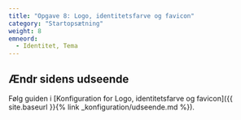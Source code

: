 ```yaml
---
title: "Opgave 8: Logo, identitetsfarve og favicon"
category: "Startopsætning"
weight: 8
emneord:
  - Identitet, Tema
---
```


## Ændr sidens udseende
Følg guiden i [Konfiguration for Logo, identitetsfarve og favicon]({{ site.baseurl }}{% link _konfiguration/udseende.md %}). 
